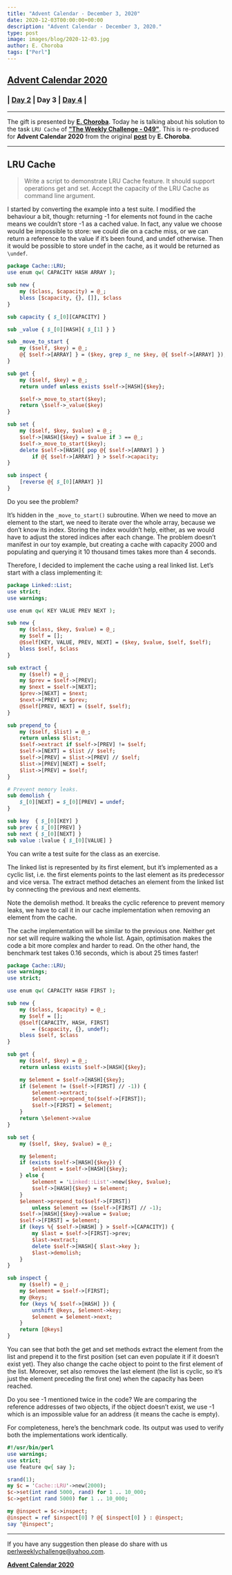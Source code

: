 ```yaml
---
title: "Advent Calendar - December 3, 2020"
date: 2020-12-03T00:00:00+00:00
description: "Advent Calendar - December 3, 2020."
type: post
image: images/blog/2020-12-03.jpg
author: E. Choroba
tags: ["Perl"]
---
```


## [**Advent Calendar 2020**](/blog/advent-calendar-2020)
### | [**Day 2**](/blog/advent-calendar-2020-12-02) | **Day 3** | [**Day 4**](/blog/advent-calendar-2020-12-04) |
***

The gift is presented by [**E. Choroba**](/blog/meet-the-champion-018). Today he is talking about his solution to the task `LRU Cache` of **["The Weekly Challenge - 049"](/blog/perl-weekly-challenge-049)**. This is re-produced for **Advent Calendar 2020** from the original [**post**](http://blogs.perl.org/users/e_choroba/2020/03/perl-weekly-challenge-048-smallest-multiple-and-lru-cache.html) by **E. Choroba**.

***

## LRU Cache

> Write a script to demonstrate LRU Cache feature. It should support operations get and set. Accept the capacity of the LRU Cache as command line argument.

I started by converting the example into a test suite. I modified the behaviour a bit, though: returning -1 for elements not found in the cache means we couldn’t store -1 as a cached value. In fact, any value we choose would be impossible to store: we could die on a cache miss, or we can return a reference to the value if it’s been found, and undef otherwise. Then it would be possible to store undef in the cache, as it would be returned as `\undef`.

```perl
package Cache::LRU;
use enum qw( CAPACITY HASH ARRAY );

sub new {
    my ($class, $capacity) = @_;
    bless [$capacity, {}, []], $class
}

sub capacity { $_[0][CAPACITY] }

sub _value { $_[0][HASH]{ $_[1] } }

sub _move_to_start {
    my ($self, $key) = @_;
    @{ $self->[ARRAY] } = ($key, grep $_ ne $key, @{ $self->[ARRAY] });
}

sub get {
    my ($self, $key) = @_;
    return undef unless exists $self->[HASH]{$key};

    $self->_move_to_start($key);
    return \$self->_value($key)
}

sub set {
    my ($self, $key, $value) = @_;
    $self->[HASH]{$key} = $value if 3 == @_;
    $self->_move_to_start($key);
    delete $self->[HASH]{ pop @{ $self->[ARRAY] } }
        if @{ $self->[ARRAY] } > $self->capacity;
}

sub inspect {
    [reverse @{ $_[0][ARRAY] }]
}
```

Do you see the problem?

It’s hidden in the `_move_to_start()` subroutine. When we need to move an element to the start, we need to iterate over the whole array, because we don’t know its index. Storing the index wouldn’t help, either, as we would have to adjust the stored indices after each change. The problem doesn’t manifest in our toy example, but creating a cache with capacity 2000 and populating and querying it 10 thousand times takes more than 4 seconds.

Therefore, I decided to implement the cache using a real linked list. Let’s start with a class implementing it:

```perl
package Linked::List;
use strict;
use warnings;

use enum qw( KEY VALUE PREV NEXT );

sub new {
    my ($class, $key, $value) = @_;
    my $self = [];
    @$self[KEY, VALUE, PREV, NEXT] = ($key, $value, $self, $self);
    bless $self, $class
}

sub extract {
    my ($self) = @_;
    my $prev = $self->[PREV];
    my $next = $self->[NEXT];
    $prev->[NEXT] = $next;
    $next->[PREV] = $prev;
    @$self[PREV, NEXT] = ($self, $self);
}

sub prepend_to {
    my ($self, $list) = @_;
    return unless $list;
    $self->extract if $self->[PREV] != $self;
    $self->[NEXT] = $list // $self;
    $self->[PREV] = $list->[PREV] // $self;
    $list->[PREV][NEXT] = $self;
    $list->[PREV] = $self;
}

# Prevent memory leaks.
sub demolish {
    $_[0][NEXT] = $_[0][PREV] = undef;
}

sub key  { $_[0][KEY] }
sub prev { $_[0][PREV] }
sub next { $_[0][NEXT] }
sub value :lvalue { $_[0][VALUE] }
```

You can write a test suite for the class as an exercise.

The linked list is represented by its first element, but it’s implemented as a cyclic list, i.e. the first elements points to the last element as its predecessor and vice versa. The extract method detaches an element from the linked list by connecting the previous and next elements.

Note the demolish method. It breaks the cyclic reference to prevent memory leaks, we have to call it in our cache implementation when removing an element from the cache.

The cache implementation will be similar to the previous one. Neither get nor set will require walking the whole list. Again, optimisation makes the code a bit more complex and harder to read. On the other hand, the benchmark test takes 0.16 seconds, which is about 25 times faster!

```perl
package Cache::LRU;
use warnings;
use strict;

use enum qw( CAPACITY HASH FIRST );

sub new {
    my ($class, $capacity) = @_;
    my $self = [];
    @$self[CAPACITY, HASH, FIRST]
        = ($capacity, {}, undef);
    bless $self, $class
}

sub get {
    my ($self, $key) = @_;
    return unless exists $self->[HASH]{$key};

    my $element = $self->[HASH]{$key};
    if ($element != ($self->[FIRST] // -1)) {
        $element->extract;
        $element->prepend_to($self->[FIRST]);
        $self->[FIRST] = $element;
    }
    return \$element->value
}

sub set {
    my ($self, $key, $value) = @_;

    my $element;
    if (exists $self->[HASH]{$key}) {
        $element = $self->[HASH]{$key};
    } else {
        $element = 'Linked::List'->new($key, $value);
        $self->[HASH]{$key} = $element;
    }
    $element->prepend_to($self->[FIRST])
        unless $element == ($self->[FIRST] // -1);
    $self->[HASH]{$key}->value = $value;
    $self->[FIRST] = $element;
    if (keys %{ $self->[HASH] } > $self->[CAPACITY]) {
        my $last = $self->[FIRST]->prev;
        $last->extract;
        delete $self->[HASH]{ $last->key };
        $last->demolish;
    }
}

sub inspect {
    my ($self) = @_;
    my $element = $self->[FIRST];
    my @keys;
    for (keys %{ $self->[HASH] }) {
        unshift @keys, $element->key;
        $element = $element->next;
    }
    return [@keys]
}
```

You can see that both the get and set methods extract the element from the list and prepend it to the first position (set can even populate it if it doesn’t exist yet). They also change the cache object to point to the first element of the list. Moreover, set also removes the last element (the list is cyclic, so it’s just the element preceding the first one) when the capacity has been reached.

Do you see -1 mentioned twice in the code? We are comparing the reference addresses of two objects, if the object doesn’t exist, we use -1 which is an impossible value for an address (it means the cache is empty).

For completeness, here’s the benchmark code. Its output was used to verify both the implementations work identically.

```perl
#!/usr/bin/perl
use warnings;
use strict;
use feature qw{ say };

srand(1);
my $c = 'Cache::LRU'->new(2000);
$c->set(int rand 5000, rand) for 1 .. 10_000;
$c->get(int rand 5000) for 1 .. 10_000;

my @inspect = $c->inspect;
@inspect = ref $inspect[0] ? @{ $inspect[0] } : @inspect;
say "@inspect";
```

***
If you have any suggestion then please do share with us <perlweeklychallenge@yahoo.com>.

[**Advent Calendar 2020**](/blog/advent-calendar-2020)
